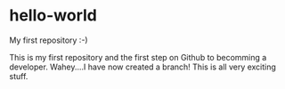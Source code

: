 hello-world
===========

My first repository :-)

This is my first repository and the first step on Github to becomming a developer.
Wahey....I have now created a branch! This is all very exciting stuff.
